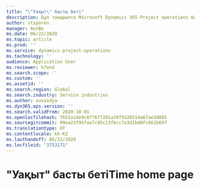 ```yaml
---
title: "\"Уақыт\" басты беті"
description: Бұл тақырыпта Microsoft Dynamics 365 Project operations бағдарламасындағы "Уақыт" функционалдығы туралы ақпарат беріледі.
author: stsporen
manager: AnnBe
ms.date: 06/22/2020
ms.topic: article
ms.prod: ''
ms.service: dynamics-project-operations
ms.technology: ''
audience: Application User
ms.reviewer: kfend
ms.search.scope: ''
ms.custom: ''
ms.assetid: ''
ms.search.region: Global
ms.search.industry: Service industries
ms.author: suvaidya
ms.dyn365.ops.version: ''
ms.search.validFrom: 2020-10-01
ms.openlocfilehash: f651a1de9c8f76ff201a39f9320314a67ae3d885
ms.sourcegitcommit: 99ea23f95faa7c85c13fbcc7a3d1b40fc661b697
ms.translationtype: HT
ms.contentlocale: kk-KZ
ms.lasthandoff: 06/22/2020
ms.locfileid: "3753171"
---
```

# <a name="time-home-page"></a><span data-ttu-id="a25ca-103">"Уақыт" басты беті</span><span class="sxs-lookup"><span data-stu-id="a25ca-103">Time home page</span></span>
